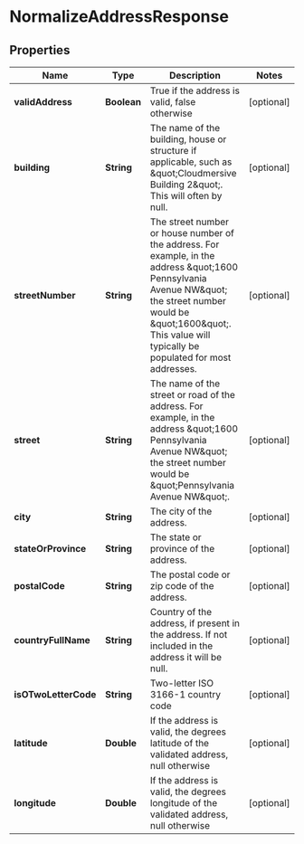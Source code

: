 
# NormalizeAddressResponse

## Properties
Name | Type | Description | Notes
------------ | ------------- | ------------- | -------------
**validAddress** | **Boolean** | True if the address is valid, false otherwise |  [optional]
**building** | **String** | The name of the building, house or structure if applicable, such as \&quot;Cloudmersive Building 2\&quot;.  This will often by null. |  [optional]
**streetNumber** | **String** | The street number or house number of the address.  For example, in the address \&quot;1600 Pennsylvania Avenue NW\&quot; the street number would be \&quot;1600\&quot;.  This value will typically be populated for most addresses. |  [optional]
**street** | **String** | The name of the street or road of the address.  For example, in the address \&quot;1600 Pennsylvania Avenue NW\&quot; the street number would be \&quot;Pennsylvania Avenue NW\&quot;. |  [optional]
**city** | **String** | The city of the address. |  [optional]
**stateOrProvince** | **String** | The state or province of the address. |  [optional]
**postalCode** | **String** | The postal code or zip code of the address. |  [optional]
**countryFullName** | **String** | Country of the address, if present in the address.  If not included in the address it will be null. |  [optional]
**isOTwoLetterCode** | **String** | Two-letter ISO 3166-1 country code |  [optional]
**latitude** | **Double** | If the address is valid, the degrees latitude of the validated address, null otherwise |  [optional]
**longitude** | **Double** | If the address is valid, the degrees longitude of the validated address, null otherwise |  [optional]




